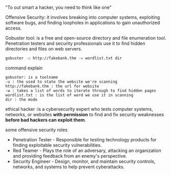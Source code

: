 "To out smart a hacker, you need to think like one"

Offensive Security: it involves breaking into computer systems, exploiting software bugs, and finding loopholes in applications to gain unauthorized access.

Gobuster tool: is a free and open-source directory and file enumeration tool. Penetration testers and security professionals use it to find hidden directories and files on web servers.

```bash
gobuster -u http://fakebank.thm -w wordlist.txt dir
```

command explain
```
gobuster: is a toolname
-u : the used to state the website we're scanning
http://fakebank.thm : the url for website
-w : takes a list of words to iterate through to find hidden pages
wordlist.txt : is the list of word we use it in scanning
dir : the mode
```

ethical hacker :is a cybersecurity expert who tests computer systems, networks, or websites **with permission** to find and fix security weaknesses **before bad hackers can exploit them**.

some offensive security roles
- Penetration Tester - Responsible for testing technology products for finding exploitable security vulnerabilities.
- Red Teamer - Plays the role of an adversary, attacking an organization and providing feedback from an enemy's perspective.
- Security Engineer - Design, monitor, and maintain security controls, networks, and systems to help prevent cyberattacks.